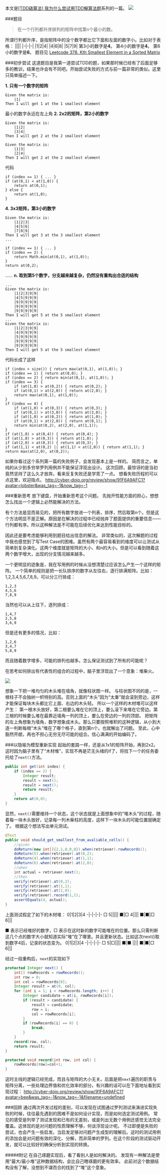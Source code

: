 
本文是[[TDD磕算法] 我为什么尝试用TDD解算法题](http://www.jianshu.com/p/ec2d8fd08c85)系列的一篇。
![](https://upload-images.jianshu.io/upload_images/2453618-78142152fd22271c.png?imageMogr2/auto-orient/strip%7CimageView2/2/w/1240)

###题目
> 在一个行列都升序排列的矩阵中找第n个最小的数。

所谓行列都升序，是指矩阵中的没个数字都比它下面和左面的数字小。比如对于表格：
||||
|-|-|-|
|1|2|4|
|4|6|8|
|5|7|9|
第3小的数字是**4**。
第4小的数字是**4**。
第6小的数字是**6**。
题目见 [Leetcode 378. Kth Smallest Element in a Sorted Matrix](https://leetcode.com/problems/kth-smallest-element-in-a-sorted-matrix)

###初步尝试
这道题目是我第一道尝试TDD的题，如果那时候已经有了后面足够多的教训，结果也许会有不同吧。开始尝试失败的方式与前一篇非常的类似。这里只简单描述一下。

**1. 只有一个数字的矩阵**
```
Given the matrix is:
    |1|
Then I will get 1 at the 1 smallest element
```
最小的数字永远在左上角
**2. 2x2的矩阵，第2小的数字**
```
Given the matrix is:
    |1|2|
    |3|4|
Then I will get 2 at the 2 smallest element

Given the matrix is:
    |1|3|
    |2|4|
Then I will get 2 at the 2 smallest element
```
代码
```
if (index == 1) { ... }
if (at(0,1) < at(1,0)) {
    return at(0,1);
} else {
    return at(1,0);
}
```
**4. 3x3矩阵，第3小的数字**
```
Given the matrix is:
    |1|2|3|
    |4|5|6|
    |7|8|9|
Then I will get 3 at the 3 smallest element
...
```
```
if (index == 1) { ... }
if (index == 2) {
    return Math.min(at(0,1), at(1,0));
}
return at(0,2);
```
……
**n. 取到第5个数字，分支越来越复杂，仍然没有重构出合适的结构**
```
...
Given the matrix is:
    |1|2|3|9|9|
    |4|5|9|9|9|
    |9|9|9|9|9|
    |9|9|9|9|9|
    |9|9|9|9|9|
Then I will get 5 at the 5 smallest element
...
Given the matrix is:
    |1|2|3|9|9|
    |4|9|9|9|9|
    |5|9|9|9|9|
    |9|9|9|9|9|
    |9|9|9|9|9|
Then I will get 5 at the 5 smallest element
```
代码长成了这样
```
if (index > size()) { return max(at(0,1), at(1,0)); }
if (index == 1) { return at(0,0); }
if (index == 2) { return min(at(0,1), at(1,0)); }
if (index == 3) {
    if (at(1,0) > at(0,2)) { return at(0,2); } 
    if (at(0,1) > at(2,0)) { return at(2,0); }
    return max(at(0,1), at(1,0));
} 
if (index == 4) {
    if (at(1,0) > at(0,3)) { return at(0,3); }
    if (at(0,1) > at(3,0)) { return at(3,0); }
    if (at(1,0) > at(0,2)) { return at(1,0); }
    if (at(0,1) > at(2,0)) { return at(0,1); } 
    return min(at(0,2), at(2,0), at(1,1));
}
if (at(1,0) > at(0,4)) { return at(0,4); }
if (at(1,0) > at(0,3)) { return at(1,0); }
if (at(2,0) > at(0,3)) { return at(0,3); }
if (at(1,1) < at(0,2) || at(1,1) < at(2,0)) { return at(1,1); }
return max(at(2,0), at(0,2));
```
如果你看过这个系列第一篇的失败例子，会发现基本上是一样的。
简而言之，单纯的从少到多穷举罗列用例并不能保证浮现出设计。
这次回顾，最惊讶的是当初竟然坚持了这么久才放弃。看来反复失败还是学乖了一点。
想看失败历程的可以点这里，欢迎指点。
http://cyber-dojo.org/review/show/91F6A9AFC1?avatar=lobster&was_tag=-1&now_tag=-1

###重新思考
放下键盘，开始重新思考这个问题。
先抛开性能方面的担心，想想怎么找出一个逻辑上必然能解决的方法。

有个方法是显而易见的，把所有数字放进一个列表，排序，然后取第n个。但是这个方法明显不是正解。原因是在解决的过程中已经抛弃了题面提供的重要信息——行列都有序。所以这种解法是不可能在后续优化来达到性能目标的。

因此还是要考虑能够利用到题目给出信息的解法。
非常类似的，这次解题的过程中我也感觉到了写Test Case的困难。虽然有两个最容易看到的维度可以让测试从简单到复杂演化。这两个维度就是矩阵的大小、和n的大小。但是可以看到随着这两个数字增大，出现的分支情况越来越多。

一个更明显的迹象是，我在写用例的时候从没想清楚过应该怎么产生一个这样的矩阵。
一个简单的规则是把一长队排序的数字从左往右，逐行排满矩阵。比如：1,2,3,4,5,6,7,8,9。可以分三行排成：

    1,2,3
    4,5,6
    7,8,9
当然也可以从上往下，逐列排成：

    1,4,7
    2,5,8
    3,6,9
但是还有更多的情况，比如：

    1,2,6
    3,4,7
    5,8,9
而且随着数字增多，可能的排列也越多。怎么保证测试到了所有的可能呢？

在思考如何排出有代表性的组合的过程中，脑子里浮现出了一个意象：堆柴火。

![](http://upload-images.jianshu.io/upload_images/2453618-ce265ad5687b2fbc.png?imageMogr2/auto-orient/strip%7CimageView2/2/w/1240)

想象一下把一堆均匀的木头堆在墙角，就像柱状图一样。
与柱状图不同的是，一根柱子不会独树一帜特别的高。否则上面的“木头”因为“太重”就会滚到旁边，这样才能保证每块木头都比它上面、右边的木头轻。
所以一个这样的木材堆可以这样产生：
第一根木头放好，第二根要么堆在它的顶上，要么滚下来堆在它旁边。第三根的时候要么堆在最靠近墙角一列的顶上，要么在旁边的一列的顶部。
把矩阵的左上角想象为墙角，数字想象成木头。那么只要按照堆积的这种逻辑，从小到大逐一判断每根“木头”堆在了哪个格子，直到第n个。也就解出了问题。
至此，心中豁然开朗，再也不担心无穷无尽可能的组合。信心满满的开始编码了。

###以隐喻为模型重新实现
起始的套路一样，还是从1x1的矩阵开始，再到2x2。这时因为脑子里有了“木材堆”，实现不再是茫无头绪的if了，将找下一个的任务委托给了`next()`方法。
```java
public int get(int index) {
    if (index == 2) {
        Integer result;
        result = next();
        result = next();
        return result;
    }
    return at(0,0);
}
```

显然，`next()`需要维持一个状态，这个状态就是上面想象中的“堆木头”的过程，随着每一块木头放好，记录每一列木柴柱的高度，这样下一块木头的可能位置就确定了。
根据这个想法写出单元测试。
```java
@Test
public void should_get_smallest_from_avaliable_cells() {
    //given
    doReturn(new int[]{2,1,0,0,0}).when(retriever).rowRecords();
    doReturn(5).when(retriever).at(0,2);
    doReturn(4).when(retriever).at(1,1);
    doReturn(6).when(retriever).at(2,0);
    //when
    int actual = retriever.next();
    //then
    verify(retriever).at(0,2);
    verify(retriever).at(1,1);
    verify(retriever).at(2,0);
    verify(retriever).record(1,1);
    assertEquals(4, actual);
}
```
上面测试假定了如下的木材堆：
0|1|2|3|4
-|-|-|-|-
□ 5|||||
■|□ 4||||
■|■|□ 6|||

■ 表示已经堆好的数字，□ 表示在这时新的数字可能堆在的位置。那么只需判断这几个点的数字大小就知道实际“堆”在了哪里。并且更新状态。比如这次next()取到数字4后，记录的状态变为。
0|1|2|3|4
-|-|-|-|-
□ 5|□||||
■|■ ||||
■|■|□ 6|||

经过一段重构后，`next`的实现如下
```java
protected Integer next() {
    int[] rowRecords = rowRecords();
    int row = 0;
    int col = rowRecords[0];
    Integer result = at(0, col);
    for (int i = 1; i < rowRecords.length; i++) {
        Integer candidate = at(i, rowRecords[i]);
        if (result > candidate) {
            result = candidate;
            row = i;
            col = rowRecords[i];
        }
        if (rowRecords[i] == 0) {
            break;
        }
    }
    record(row, col);
    return result;
}

protected void record(int row, int col) {
    rowRecords[row]=col+1;
}  
```
这时主线的逻辑已经完成，而且与矩阵的大小无关。后面是把`next`遍历的职责与矩阵分离，一些处理边界值和优化效率的部分。有兴趣的话可以在下面地址看到实现过程：
http://cyber-dojo.org/review/show/91F6A9AFC1?avatar=bee&was_tag=-1&now_tag=-1&filename=undefined

###回顾
通过两次开发过程的差别，可以发现在试图通过罗列测试来演进实现失败的时候，往往最先遇到的困难不是如何设计实现，而是如何选定测试用例。
常见的感受是列举了测试发现和已有的无差别，或是列出无数个用例还感觉无法完全覆盖。这体现的是对问题的性质理解不够，何谈浮现设计呢。
不过即便是失败的尝试，也会产生一些启发。当启发足够对问题产生成型的理解后。这时的测试用例的添加会是对问题有效的深化、分解，而非简单的罗列。在这个阶段的测试驱动开发，就可以比较好的确保分析到实现的转换。

#####附记
在自己琢磨实现后，看了看别人是如何解决的。
发现有一种解法是使用“最大/最小堆”这种数据结构，会比自己瞎琢磨的更有效率。
此前对这个数据结构没有了解，没想到不谋而合的找到了“堆”这个意象。
